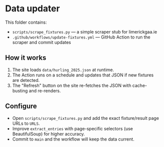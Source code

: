 # Data updater

This folder contains:
- `scripts/scrape_fixtures.py` — a simple scraper stub for limerickgaa.ie
- `.github/workflows/update-fixtures.yml` — GitHub Action to run the scraper and commit updates

## How it works
1. The site loads `data/hurling_2025.json` at runtime.
2. The Action runs on a schedule and updates that JSON if new fixtures are detected.
3. The "Refresh" button on the site re-fetches the JSON with cache-busting and re-renders.

## Configure
- Open `scripts/scrape_fixtures.py` and add the exact fixture/result page URLs to `URLS`.
- Improve `extract_entries` with page-specific selectors (use BeautifulSoup) for higher accuracy.
- Commit to `main` and the workflow will keep the data current.

